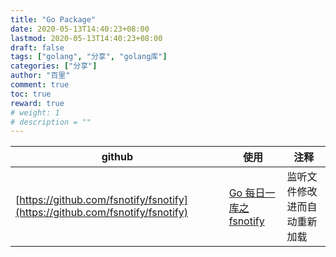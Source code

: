 ```yaml
---
title: "Go Package"
date: 2020-05-13T14:40:23+08:00
lastmod: 2020-05-13T14:40:23+08:00
draft: false
tags: ["golang", "分享", "golang库"]
categories: ["分享"]
author: "百里"
comment: true
toc: true
reward: true
# weight: 1
# description = ""
---
```




| github | 使用 | 注释 |
| -------| ------ |------ |
| [https://github.com/fsnotify/fsnotify](https://github.com/fsnotify/fsnotify) | [Go 每日一库之 fsnotify](https://segmentfault.com/a/1190000021632889) | 监听文件修改进而自动重新加载|
